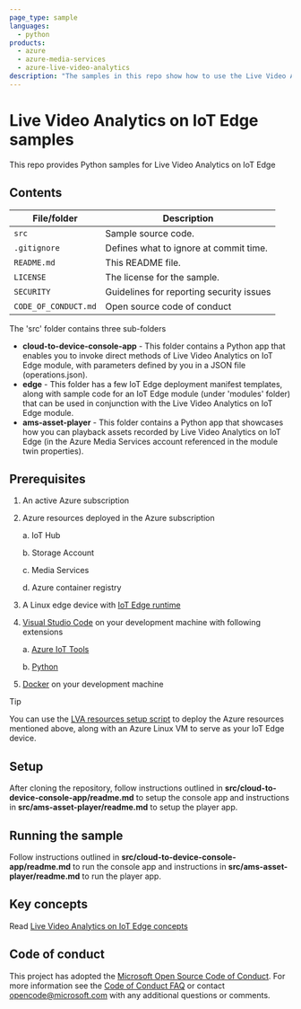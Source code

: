 ```yaml
---
page_type: sample
languages:
  - python
products:
  - azure
  - azure-media-services
  - azure-live-video-analytics
description: "The samples in this repo show how to use the Live Video Analytics on IoT Edge that enables you to capture, record, and analyze videos using AI."  
---
```


# Live Video Analytics on IoT Edge samples

This repo provides Python samples for Live Video Analytics on IoT Edge

## Contents

| File/folder          | Description                                |
|----------------------|--------------------------------------------|
| `src`                | Sample source code.                        |
| `.gitignore`         | Defines what to ignore at commit time.     |
| `README.md`          | This README file.                          |
| `LICENSE`            | The license for the sample.                |
| `SECURITY`           | Guidelines for reporting security issues   |
| `CODE_OF_CONDUCT.md` | Open source code of conduct                |

The 'src' folder contains three sub-folders

* **cloud-to-device-console-app** - This folder contains a Python app that enables you to invoke direct methods of Live Video Analytics on IoT Edge module, with parameters defined by you in a JSON file (operations.json).
* **edge** - This folder has a few IoT Edge deployment manifest templates, along with sample code for an IoT Edge module (under 'modules' folder) that can be used in conjunction with the Live Video Analytics on IoT Edge module.
* **ams-asset-player** - This folder contains a Python app that showcases how you can playback assets recorded by Live Video Analytics on IoT Edge (in the Azure Media Services account referenced in the module twin properties).

## Prerequisites

1. An active Azure subscription
2. Azure resources deployed in the Azure subscription

    a. IoT Hub

    b. Storage Account

    c. Media Services

    d. Azure container registry

3. A Linux edge device with [IoT Edge runtime](https://docs.microsoft.com/en-us/azure/iot-edge/how-to-install-iot-edge-linux)

4. [Visual Studio Code](https://code.visualstudio.com/) on your development machine with following extensions

    a. [Azure IoT Tools](https://marketplace.visualstudio.com/items?itemName=vsciot-vscode.azure-iot-tools)

    b. [Python](https://marketplace.visualstudio.com/items?itemName=ms-python.python)

5. [Docker](https://docs.docker.com/engine/install/) on your development machine

> [!TIP]
> You can use the [LVA resources setup script](https://github.com/Azure/live-video-analytics/tree/master/edge/setup) to deploy the Azure resources mentioned above, along with an Azure Linux VM to serve as your IoT Edge device.

## Setup

After cloning the repository, follow instructions outlined in **src/cloud-to-device-console-app/readme.md** to setup the console app and instructions in **src/ams-asset-player/readme.md** to setup the player app.

## Running the sample

Follow instructions outlined in **src/cloud-to-device-console-app/readme.md** to run the console app and instructions in **src/ams-asset-player/readme.md** to run the player app.

## Key concepts

Read [Live Video Analytics on IoT Edge concepts](https://docs.microsoft.com/en-us/azure/media-services/live-video-analytics-edge/overview)

## Code of conduct

This project has adopted the [Microsoft Open Source Code of Conduct](https://opensource.microsoft.com/codeofconduct/). For more information see the [Code of Conduct FAQ](https://opensource.microsoft.com/codeofconduct/faq/) or
contact [opencode@microsoft.com](mailto:opencode@microsoft.com) with any additional questions or comments.
